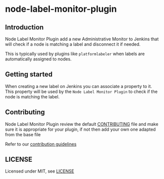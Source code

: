 # node-label-monitor-plugin

## Introduction

Node Label Monitor Plugin add a new Administrative Monitor to Jenkins that will check if a node is matching a label and disconnect it if needed.

This is typically used by plugins like `platformlabeler` when labels are automatically assigned to nodes.

## Getting started

When creating a new label on Jenkins you can associate a property to it. This property will be used by the `Node Label Monitor Plugin` to check if the node is matching the label.

## Contributing

Node Label Monitor Plugin  review the default [CONTRIBUTING](https://github.com/jenkinsci/.github/blob/master/CONTRIBUTING.md) file and make sure it is appropriate for your plugin, if not then add your own one adapted from the base file

Refer to our [contribution guidelines](https://github.com/jenkinsci/.github/blob/master/CONTRIBUTING.md)

## LICENSE

Licensed under MIT, see [LICENSE](LICENSE.md)

